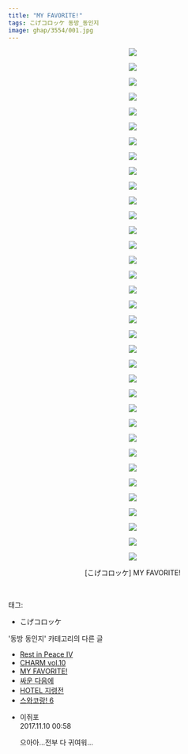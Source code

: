 ```yaml
---
title: "MY FAVORITE!"
tags: こげコロッケ 동방_동인지
image: ghap/3554/001.jpg
---
```

<div class="article">
<p style="text-align: center; clear: none; float: none;"><img src="{{ site.nasurl }}/ghap/3554/001.jpg"/></p>
<p style="text-align: center; clear: none; float: none;"><img src="{{ site.nasurl }}/ghap/3554/002.jpg"/></p>
<p style="text-align: center; clear: none; float: none;"><img src="{{ site.nasurl }}/ghap/3554/003.jpg"/></p>
<p style="text-align: center; clear: none; float: none;"><img src="{{ site.nasurl }}/ghap/3554/004.jpg"/></p>
<p style="text-align: center; clear: none; float: none;"><img src="{{ site.nasurl }}/ghap/3554/005.jpg"/></p>
<p style="text-align: center; clear: none; float: none;"><img src="{{ site.nasurl }}/ghap/3554/006.jpg"/></p>
<p style="text-align: center; clear: none; float: none;"><img src="{{ site.nasurl }}/ghap/3554/007.jpg"/></p>
<p style="text-align: center; clear: none; float: none;"><img src="{{ site.nasurl }}/ghap/3554/008.jpg"/></p>
<p style="text-align: center; clear: none; float: none;"><img src="{{ site.nasurl }}/ghap/3554/009.jpg"/></p>
<p style="text-align: center; clear: none; float: none;"><img src="{{ site.nasurl }}/ghap/3554/010.jpg"/></p>
<p style="text-align: center; clear: none; float: none;"><img src="{{ site.nasurl }}/ghap/3554/011.jpg"/></p>
<p style="text-align: center; clear: none; float: none;"><img src="{{ site.nasurl }}/ghap/3554/012.jpg"/></p>
<p style="text-align: center; clear: none; float: none;"><img src="{{ site.nasurl }}/ghap/3554/013.jpg"/></p>
<p style="text-align: center; clear: none; float: none;"><img src="{{ site.nasurl }}/ghap/3554/014.jpg"/></p>
<p style="text-align: center; clear: none; float: none;"><img src="{{ site.nasurl }}/ghap/3554/015.jpg"/></p>
<p style="text-align: center; clear: none; float: none;"><img src="{{ site.nasurl }}/ghap/3554/016.jpg"/></p>
<p style="text-align: center; clear: none; float: none;"><img src="{{ site.nasurl }}/ghap/3554/017.jpg"/></p>
<p style="text-align: center; clear: none; float: none;"><img src="{{ site.nasurl }}/ghap/3554/018.jpg"/></p>
<p style="text-align: center; clear: none; float: none;"><img src="{{ site.nasurl }}/ghap/3554/019.jpg"/></p>
<p style="text-align: center; clear: none; float: none;"><img src="{{ site.nasurl }}/ghap/3554/020.jpg"/></p>
<p style="text-align: center; clear: none; float: none;"><img src="{{ site.nasurl }}/ghap/3554/021.jpg"/></p>
<p style="text-align: center; clear: none; float: none;"><img src="{{ site.nasurl }}/ghap/3554/022.jpg"/></p>
<p style="text-align: center; clear: none; float: none;"><img src="{{ site.nasurl }}/ghap/3554/023.jpg"/></p>
<p style="text-align: center; clear: none; float: none;"><img src="{{ site.nasurl }}/ghap/3554/024.jpg"/></p>
<p style="text-align: center; clear: none; float: none;"><img src="{{ site.nasurl }}/ghap/3554/025.jpg"/></p>
<p style="text-align: center; clear: none; float: none;"><img src="{{ site.nasurl }}/ghap/3554/026.jpg"/></p>
<p style="text-align: center; clear: none; float: none;"><img src="{{ site.nasurl }}/ghap/3554/027.jpg"/></p>
<p style="text-align: center; clear: none; float: none;"><img src="{{ site.nasurl }}/ghap/3554/028.jpg"/></p>
<p style="text-align: center; clear: none; float: none;"><img src="{{ site.nasurl }}/ghap/3554/029.jpg"/></p>
<p style="text-align: center; clear: none; float: none;"><img src="{{ site.nasurl }}/ghap/3554/030.jpg"/></p>
<p style="text-align: center; clear: none; float: none;"><img src="{{ site.nasurl }}/ghap/3554/031.jpg"/></p>
<p style="text-align: center; clear: none; float: none;"><img src="{{ site.nasurl }}/ghap/3554/032.jpg"/></p>
<p style="text-align: center; clear: none; float: none;"><img src="{{ site.nasurl }}/ghap/3554/033.jpg"/></p>
<p style="text-align: center; clear: none; float: none;"><img src="{{ site.nasurl }}/ghap/3554/034.jpg"/></p>
<p style="text-align: center; clear: none; float: none;"><img src="{{ site.nasurl }}/ghap/3554/035.jpg"/></p>
<p style="text-align: center; clear: none; float: none;">[こげコロッケ] MY FAVORITE!</p>
<p><br/></p>
</div><div class="tagTrail">
<p>태그: </p>
<ul>
<li>こげコロッケ</li>
</ul>
</div><div class="another">
<p>'동방 동인지' 카테고리의 다른 글</p>
<ul>
<li><a href="/2017-07-14-ghap_3560">Rest in Peace IV</a></li>
<li><a href="/2017-07-14-ghap_3555">CHARM vol.10</a></li>
<li><a href="/2017-07-14-ghap_3554">MY FAVORITE!</a></li>
<li><a href="/2017-07-11-ghap_3528">싸운 다음에</a></li>
<li><a href="/2017-07-11-ghap_3527">HOTEL 지령전</a></li>
<li><a href="/2017-07-11-ghap_3526">스와코랑! 6</a></li>
</ul>
</div><div class="cb_module cb_fluid">
<div class="cb_wrt cb_profile">
<div class="comment">
<ul>
<li class="cb_thumb_off" id="comment15126347">
<div class="cb_comment_area">
<div class="cb_info_area">
<div class="cb_section">
<span class="cb_nick_name">이쥐포</span>
</div>
<div class="cb_section">
<span class="cb_date">2017.11.10 00:58 </span>
</div>
</div>
<div class="cb_dsc_comment">
<p class="cb_dsc">
											으아아...전부 다 귀여워...
										</p>
</div>
</div></li>
</ul>
</div>
</div><!-- commentList close -->
</div>